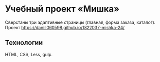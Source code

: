 # Учебный проект «Мишка» 
Сверстаны три адаптивные страницы (главная, форма заказа, каталог). 
Проект https://daniil060598.github.io/1822037-mishka-24/
## Технологии
HTML, CSS, Less, gulp.
